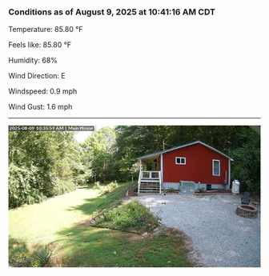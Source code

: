 ### Conditions as of August 9, 2025 at 10:41:16 AM CDT 

Temperature: 85.80 &deg;F

Feels like: 85.80 &deg;F

Humidity: 68%

Wind Direction: E

Windspeed: 0.9 mph

Wind Gust: 1.6 mph

---

<img src="./images/latest.jpeg"/>

